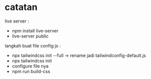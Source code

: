 catatan
=========

live server :
- npm install live-server
- live-server public  


langkah buat file config js :
- npx tailwindcss init --full   -> rename jadi tailwindconfig-default.js
- npx tailwindcss init
- configure file nya
- npm  run build-css 



